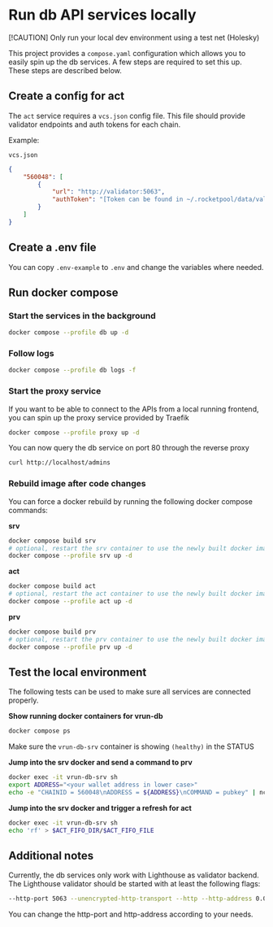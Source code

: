 # Run db API services locally

[!CAUTION]
Only run your local dev environment using a test net (Holesky)

This project provides a `compose.yaml` configuration which allows you to easily spin up the db services.
A few steps are required to set this up. These steps are described below.

## Create a config for act

The `act` service requires a `vcs.json` config file. This file should provide validator endpoints and auth tokens for each chain.

Example:

`vcs.json`
```json
{
    "560048": [
        {
            "url": "http://validator:5063",
            "authToken": "[Token can be found in ~/.rocketpool/data/validators/lighthouse/validators/api-token.txt]"
        }
    ]
}
```

## Create a .env file

You can copy `.env-example` to `.env` and change the variables where needed.

## Run docker compose

### Start the services in the background
```bash
docker compose --profile db up -d
```

### Follow logs
```bash
docker compose --profile db logs -f
```

### Start the proxy service
If you want to be able to connect to the APIs from a local running frontend, you can spin up the proxy service provided by Traefik
```bash
docker compose --profile proxy up -d
```
You can now query the db service on port 80 through the reverse proxy
```bash
curl http://localhost/admins
```

### Rebuild image after code changes

You can force a docker rebuild by running the following docker compose commands:

**srv**
```bash
docker compose build srv
# optional, restart the srv container to use the newly built docker image
docker compose --profile srv up -d
```

**act**
```bash
docker compose build act
# optional, restart the act container to use the newly built docker image
docker compose --profile act up -d
```

**prv**
```bash
docker compose build prv
# optional, restart the prv container to use the newly built docker image
docker compose --profile prv up -d
```

## Test the local environment

The following tests can be used to make sure all services are connected properly.

**Show running docker containers for vrun-db**
```bash
docker compose ps
```
Make sure the `vrun-db-srv` container is showing `(healthy)` in the STATUS

**Jump into the srv docker and send a command to prv**
```bash
docker exec -it vrun-db-srv sh
export ADDRESS="<your wallet address in lower case>"
echo -e "CHAINID = 560048\nADDRESS = ${ADDRESS}\nCOMMAND = pubkey" | nc -w 1 prv 5000
```

**Jump into the srv docker and trigger a refresh for act**
```bash
docker exec -it vrun-db-srv sh
echo 'rf' > $ACT_FIFO_DIR/$ACT_FIFO_FILE
```

## Additional notes

Currently, the db services only work with Lighthouse as validator backend. The Lighthouse validator should be started with at least the following flags:
```bash
--http-port 5063 --unencrypted-http-transport --http --http-address 0.0.0.0
```

You can change the http-port and http-address according to your needs.
